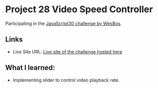 # Project 28 Video Speed Controller

Participating in the [JavaScript30 challenge by WesBos](https://javascript30.com/).

## Links

- Live Site URL: [Live site of the challenge hosted here](https://junayedrahaman50.github.io/JavaScript30/28-Video-Speed-Controller/)

## What I learned:

- Implementing slider to control video playback rate.

